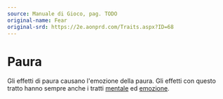 ```yaml
---
source: Manuale di Gioco, pag. TODO
original-name: Fear
original-srd: https://2e.aonprd.com/Traits.aspx?ID=68
---
```


# Paura

Gli effetti di paura causano l'emozione della paura. Gli effetti con questo
tratto hanno sempre anche i tratti [mentale](/tratti/mentale) ed
[emozione](/tratti/emozione).
